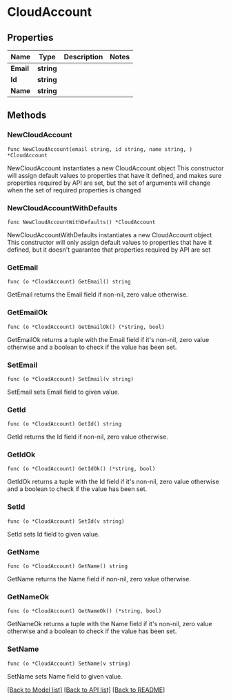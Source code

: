 # CloudAccount

## Properties

Name | Type | Description | Notes
------------ | ------------- | ------------- | -------------
**Email** | **string** |  | 
**Id** | **string** |  | 
**Name** | **string** |  | 

## Methods

### NewCloudAccount

`func NewCloudAccount(email string, id string, name string, ) *CloudAccount`

NewCloudAccount instantiates a new CloudAccount object
This constructor will assign default values to properties that have it defined,
and makes sure properties required by API are set, but the set of arguments
will change when the set of required properties is changed

### NewCloudAccountWithDefaults

`func NewCloudAccountWithDefaults() *CloudAccount`

NewCloudAccountWithDefaults instantiates a new CloudAccount object
This constructor will only assign default values to properties that have it defined,
but it doesn't guarantee that properties required by API are set

### GetEmail

`func (o *CloudAccount) GetEmail() string`

GetEmail returns the Email field if non-nil, zero value otherwise.

### GetEmailOk

`func (o *CloudAccount) GetEmailOk() (*string, bool)`

GetEmailOk returns a tuple with the Email field if it's non-nil, zero value otherwise
and a boolean to check if the value has been set.

### SetEmail

`func (o *CloudAccount) SetEmail(v string)`

SetEmail sets Email field to given value.


### GetId

`func (o *CloudAccount) GetId() string`

GetId returns the Id field if non-nil, zero value otherwise.

### GetIdOk

`func (o *CloudAccount) GetIdOk() (*string, bool)`

GetIdOk returns a tuple with the Id field if it's non-nil, zero value otherwise
and a boolean to check if the value has been set.

### SetId

`func (o *CloudAccount) SetId(v string)`

SetId sets Id field to given value.


### GetName

`func (o *CloudAccount) GetName() string`

GetName returns the Name field if non-nil, zero value otherwise.

### GetNameOk

`func (o *CloudAccount) GetNameOk() (*string, bool)`

GetNameOk returns a tuple with the Name field if it's non-nil, zero value otherwise
and a boolean to check if the value has been set.

### SetName

`func (o *CloudAccount) SetName(v string)`

SetName sets Name field to given value.



[[Back to Model list]](../README.md#documentation-for-models) [[Back to API list]](../README.md#documentation-for-api-endpoints) [[Back to README]](../README.md)


